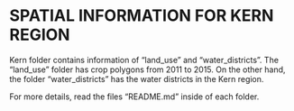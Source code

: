 # SPATIAL INFORMATION FOR KERN REGION


Kern folder contains information of “land_use” and “water_districts”. The “land_use” folder has crop polygons from 2011 to 2015. On the other hand, the folder “water_districts” has the water districts in the Kern region.

For more details, read the files “README.md” inside of each folder.

